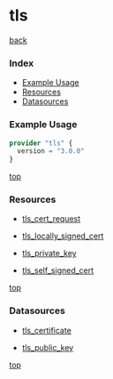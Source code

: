 # tls

[back](../)

### Index

- [Example Usage](#example-usage)
- [Resources](#resources)
- [Datasources](#datasources)

### Example Usage

```terraform
provider "tls" {
  version = "3.0.0"
}
```

[top](#index)

### Resources


- [tls_cert_request](./r/tls_cert_request.md)

- [tls_locally_signed_cert](./r/tls_locally_signed_cert.md)

- [tls_private_key](./r/tls_private_key.md)

- [tls_self_signed_cert](./r/tls_self_signed_cert.md)


[top](#index)

### Datasources


- [tls_certificate](./d/tls_certificate.md)

- [tls_public_key](./d/tls_public_key.md)


[top](#index)